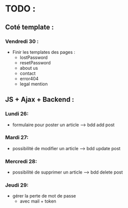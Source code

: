 # TODO : 
## Coté template : 

### Vendredi 30 : 
- Finir les templates des pages : 
  + lostPassword
  + resetPassword
  + about us
  + contact
  + error404
  + legal mention

## JS + Ajax + Backend : 
### Lundi 26: 
- formulaire pour poster un article --> bdd add post
### Mardi 27: 
- possibilité de modifier un article --> bdd update post
### Mercredi 28: 
- possibilité de supprimer un article --> bdd delete post
### Jeudi 29: 
- gérer la perte de mot de passe
  - avec mail + token